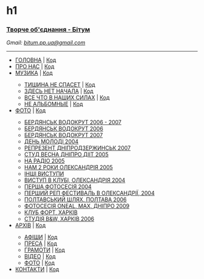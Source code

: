 <!-- 
Country: Ukraine
City: Olexandriya - Zaporizhzhya
Web Developer: Dovgal Dima 
Web Site: dovgaldima.pp.ua
-->
# h1
<h3>
    <a href='https://bitum.pp.ua/'>
      Творче об'єднання - Бітум
    </a>
</h3>

<i> Gmail: bitum.pp.ua@gmail.com </i>
<!-- 
Password: ddf110986 
-->
<hr>

<nav>
        <ul>
            <li><a href="https://bitum.pp.ua/index.html">ГОЛОВНА</a> | <a
                    href="https://github.com/Dmitriy-1986/Bitum-web-project/blob/master/index.html">Код</a></li>
            <li><a href="https://bitum.pp.ua/about-us.html">ПРО НАС</a> | <a
                    href="https://github.com/Dmitriy-1986/Bitum-web-project/blob/master/about-us.html">Код</a></li>
            <li><a href="https://bitum.pp.ua/music.html">МУЗИКА</a> | <a
                    href="https://github.com/Dmitriy-1986/Bitum-web-project/blob/master/music.html">Код</a></li>
            <ul>
                <li><a href="https://bitum.pp.ua/tishina-ne-spaset.html">ТИШИНА НЕ СПАСЕТ</a> | <a
                        href="https://github.com/Dmitriy-1986/Bitum-web-project/blob/master/tishina-ne-spaset.html">Код</a>
                </li>
                <li><a href="https://bitum.pp.ua/zdes-net-nachala.html">ЗДЕСЬ НЕТ НАЧАЛА</a> | <a
                        href="https://github.com/Dmitriy-1986/Bitum-web-project/blob/master/zdes-net-nachala.html">Код</a>
                </li>
                <li><a href="https://bitum.pp.ua/ne-nazvannyy.html">ВСЕ ЧТО В НАШИХ СИЛАХ</a> | <a
                        href="https://github.com/Dmitriy-1986/Bitum-web-project/blob/master/ne-nazvannyy.html">Код</a>
                </li>
                <li><a href="https://bitum.pp.ua/ne-albomnyye.html">НЕ АЛЬБОМНЫЕ</a> | <a
                        href="https://github.com/Dmitriy-1986/Bitum-web-project/blob/master/ne-albomnyye.html">Код</a>
                </li>
            </ul>
            <li><a href="https://bitum.pp.ua/gallery.html">ФОТО</a> | <a
                    href="https://github.com/Dmitriy-1986/Bitum-web-project/blob/master/gallery.html">Код</a> </li>
            <ul>
                <li><a href="https://bitum.pp.ua/berdiansk_vodokrut_2006_2007.html">БЕРДЯНСЬК ВОДОКРУТ 2006 - 2007</a>
                </li>
                <li><a href="https://bitum.pp.ua/berdiansk_vodokrut_2006_screenshot.html">БЕРДЯНСЬК ВОДОКРУТ 2006</a>
                </li>
                <li><a href="https://bitum.pp.ua/berdiansk_vodokrut_2007_screenshot.html">БЕРДЯНСЬК ВОДОКРУТ 2007</a>
                </li>
                <li><a href="https://bitum.pp.ua/den_molodi_olexandriya_2004.html">ДЕНЬ МОЛОДІ 2004</a></li>
                <li><a href="https://bitum.pp.ua/represent_dneprodzerzhinsk_2007.html">РЕПРЕЗЕНТ ДНІПРОДЗЕРЖИНСЬК
                        2007</a></li>
                <li><a href="https://bitum.pp.ua/studvesna_dnipro_diit_2005.html">СТУД ВЕСНА ДНІПРО ДІІТ 2005</a></li>
                <li><a href="https://bitum.pp.ua/na_radio_2005.html">НА РАДІО 2005</a></li>
                <li><a href="https://bitum.pp.ua/nam_2_roki_olexandriya_12_08_2005.html">НАМ 2 РОКИ ОЛЕКСАНДРІЯ 2005</a>
                </li>
                <li><a href="https://bitum.pp.ua/inshy_vistupi.html">ІНШІ ВИСТУПИ</a></li>
                <li><a href="https://bitum.pp.ua/vistup_v_clubi_olexandriya_2004.html">ВИСТУП В КЛУБІ, ОЛЕКСАНДРІЯ
                        2004</a></li>
                <li><a href="https://bitum.pp.ua/persha_fotosesiya_bitum_2004.html">ПЕРША ФОТОСЕСІЯ 2004</a></li>
                <li><a href="https://bitum.pp.ua/pershiy_rap_fest_v_olexandrii_2004.html">ПЕРШИЙ РЕП ФЕСТИВАЛЬ В
                        ОЛЕКСАНДРІЇ, 2004</a></li>
                <li><a href="https://bitum.pp.ua/poltavskiy_shlyah-poltava_2006.html">ПОЛТАВСЬКИЙ ШЛЯХ, ПОЛТАВА 2006</a>
                </li>
                <li><a href="https://bitum.pp.ua/fotosessiya_oneal_max_dnipro_25_08_2009.html">ФОТОСЕСІЯ ONEAL, MAX,
                        ДНІПРО 2009</a></li>
                <li><a href="https://bitum.pp.ua/kharkiv_club_fort.html">КЛУБ ФОРТ, ХАРКІВ</a></li>
                <li><a href="https://bitum.pp.ua/kharkiv_studio_b_w_2006.html">СТУДІЯ B&W, ХАРКІВ 2006</a></li>
            </ul>
            <li><a href="https://bitum.pp.ua/archive.html">АРХІВ</a> | <a
                    href="https://github.com/Dmitriy-1986/Bitum-web-project/blob/master/archive.html">Код</a> </li>
            <ul>
                <li><a href="https://bitum.pp.ua/katehoriia-afishy.html">АФІШИ</a> | <a
                        href="https://github.com/Dmitriy-1986/Bitum-web-project/blob/master/katehoriia-afishy.html">Код</a>
                </li>
                <li><a href="https://bitum.pp.ua/katehoriia-presy.html">ПРЕСА</a> | <a
                        href="https://github.com/Dmitriy-1986/Bitum-web-project/blob/master/katehoriia-presy.html">Код</a>
                </li>
                <li><a href="https://bitum.pp.ua/katehoriia-hramoty.html">ГРАМОТИ</a> | <a
                        href="https://github.com/Dmitriy-1986/Bitum-web-project/blob/master/katehoriia-hramoty.html">Код</a>
                </li>
                <li><a href="https://bitum.pp.ua/katehoriia-video.html">ВІДЕО</a> | <a
                        href="https://github.com/Dmitriy-1986/Bitum-web-project/blob/master/katehoriia-video.html">Код</a>
                </li>
                <li><a href="https://bitum.pp.ua/katehoriia-photo.html">ФОТО</a> | <a
                        href="https://github.com/Dmitriy-1986/Bitum-web-project/blob/master/katehoriia-photo.html">Код</a>
                </li>
            </ul>
            <li><a href="https://bitum.pp.ua/contacts.html">КОНТАКТИ</a> | <a
                    href="https://github.com/Dmitriy-1986/Bitum-web-project/blob/master/contacts.html">Код</a> </li>
        </ul>
    </nav>

